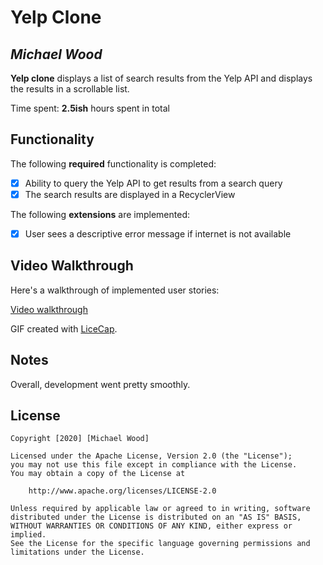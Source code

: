 # Yelp Clone 

## *Michael Wood*

**Yelp clone** displays a list of search results from the Yelp API and displays the results in a scrollable list. 

Time spent: **2.5ish** hours spent in total

## Functionality 

The following **required** functionality is completed:

* [X] Ability to query the Yelp API to get results from a search query
* [X] The search results are displayed in a RecyclerView

The following **extensions** are implemented:

* [X] User sees a descriptive error message if internet is not available

## Video Walkthrough

Here's a walkthrough of implemented user stories:

[Video walkthrough](https://i.imgur.com/73ycPsl.gif)

GIF created with [LiceCap](http://www.cockos.com/licecap/).

## Notes

Overall, development went pretty smoothly.

## License

    Copyright [2020] [Michael Wood]

    Licensed under the Apache License, Version 2.0 (the "License");
    you may not use this file except in compliance with the License.
    You may obtain a copy of the License at

        http://www.apache.org/licenses/LICENSE-2.0

    Unless required by applicable law or agreed to in writing, software
    distributed under the License is distributed on an "AS IS" BASIS,
    WITHOUT WARRANTIES OR CONDITIONS OF ANY KIND, either express or implied.
    See the License for the specific language governing permissions and
    limitations under the License.
